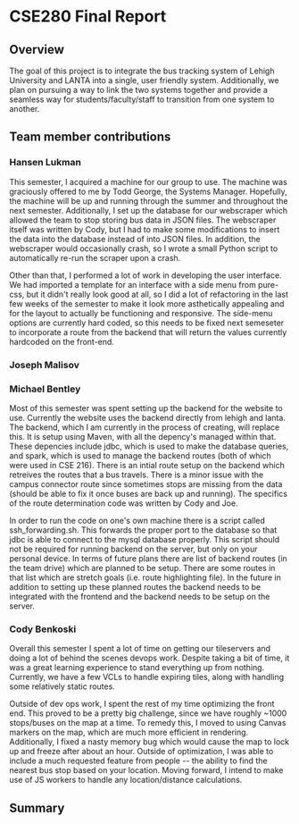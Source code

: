 # CSE280 Final Report

## Overview
The goal of this project is to integrate the bus tracking system of Lehigh University and LANTA into a single, user friendly system. Additionally, we plan on pursuing a way to link the two systems together and provide a seamless way for students/faculty/staff to transition from one system to another.

## Team member contributions

### Hansen Lukman
This semester, I acquired a machine for our group to use. The machine was graciously offered to me by Todd George, the Systems Manager. Hopefully, the machine will be up and running through the summer and throughout the next semester. Additionally, I set up the database for our webscraper which allowed the team to stop storing bus data in JSON files. The webscraper itself was written by Cody, but I had to make some modifications to insert the data into the database instead of into JSON files. In addition, the webscraper would occasionally crash, so I wrote a small Python script to automatically re-run the scraper upon a crash.

Other than that, I performed a lot of work in developing the user interface. We had imported a template for an interface with a side menu from pure-css, but it didn't really look good at all, so I did a lot of refactoring in the last few weeks of the semester to make it look more asthetically appealing and for the layout to actually be functioning and responsive. The side-menu options are currently hard coded, so this needs to be fixed next semeseter to incorporate a route from the backend that will return the values currently hardcoded on the front-end.
### Joseph Malisov

### Michael Bentley
Most of this semester was spent setting up the backend for the website to use. Currently the website uses the backend directly from lehigh and lanta. The backend, which I am currently in the process of creating, will replace this. It is setup using Maven, with all the depency's managed within that. These depencies include jdbc, which is used to make the database queries, and spark, which is used to manage the backend routes (both of which were used in CSE 216). There is an intial route setup on the backend which retreives the routes that a bus travels. There is a minor issue with the campus connector route since sometimes stops are missing from the data (should be able to fix it once buses are back up and running). The specifics of the route determination code was written by Cody and Joe. 

In order to run the code on one's own machine there is a script called ssh_forwarding.sh. This forwards the proper port to the database so that jdbc is able to connect to the mysql database properly. This script should not be required for running backend on the server, but only on your personal device. In terms of future plans there are list of backend routes (in the team drive) which are planned to be setup. There are some routes in that list which are stretch goals (i.e. route highlighting file). In the future in addition to setting up these planned routes the backend needs to be integrated with the frontend and the backend needs to be setup on the server. 

### Cody Benkoski
Overall this semester I spent a lot of time on getting our tileservers and doing a lot of behind the scenes devops work. Despite taking a bit of time, it was a great learning experience to stand everything up from nothing. Currently, we have a few VCLs to handle expiring tiles, along with handling some relatively static routes. 

Outside of dev ops work, I spent the rest of my time optimizing the front end. This proved to be a pretty big challenge, since we have roughly ~1000 stops/buses on the map at a time. To remedy this, I moved to using Canvas markers on the map, which are much more efficient in rendering. Additionally, I fixed a nasty memory bug which would cause the map to lock up and freeze after about an hour. Outside of optimization, I was able to include a much requested feature from people -- the ability to find the nearest bus stop based on your location. Moving forward, I intend to make use of JS workers to handle any location/distance calculations. 

## Summary
